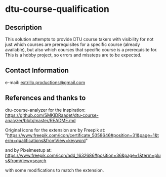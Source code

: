 # dtu-course-qualification
## Description
This solution attempts to provide DTU course takers with visibility for not just which courses are prerequisites for a specific course (already available), but also which courses that specific course is a prerequisite for. This is a hobby project, so errors and missteps are to be expected.

## Contact Information
e-mail: extrillo.productions@gmail.com

## References and thanks to
dtu-course-analyzer for the inspiration:
https://github.com/SMKIDRaadet/dtu-course-analyzer/blob/master/README.md

Original icons for the extension are by Freepik at:
"https://www.freepik.com/icon/certificate_5058646#position=31&page=1&term=qualifications&fromView=keyword"

and by Pixelmeetup at:
https://www.freepik.com/icon/add_1632686#position=36&page=1&term=plus&fromView=search

with some modifications to match the extension.